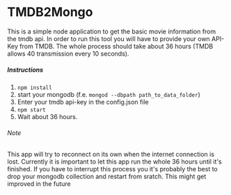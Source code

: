 # TMDB2Mongo
This is a simple node application to get the basic movie information from the tmdb api. In order to run this tool you will have to provide your own API-Key from TMDB. The whole process should take about 36 hours (TMDB allows 40 transmission every 10 seconds). 
##### Instructions
1. `npm install`
2. start your mongodb (f.e. `mongod --dbpath path_to_data_folder`)
3. Enter your tmdb api-key in the config.json file
4. `npm start`
5. Wait about 36 hours.

###### Note
This app will try to reconnect on its own when the internet connection is lost. Currently it is important to let this app run the whole 36 hours until it's finished. If you have to interrupt this process you it's probably the best to drop your mongodb collection and restart from sratch. This might get improved in the future

